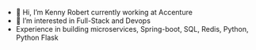 - 👋 Hi, I’m Kenny Robert currently working at Accenture
- 👀 I’m interested in Full-Stack and Devops
- Experience in building microservices, Spring-boot, SQL, Redis, Python, Python Flask

<!---
kennyrobert88/kennyrobert88 is a ✨ special ✨ repository because its `README.md` (this file) appears on your GitHub profile.
You can click the Preview link to take a look at your changes.
--->
